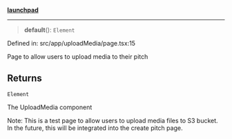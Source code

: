 [**launchpad**](index.md)

***

> **default**(): `Element`

Defined in: src/app/uploadMedia/page.tsx:15

Page to allow users to upload media to their pitch

## Returns

`Element`

The UploadMedia component

Note: This is a test page to allow users to upload media files to S3 bucket.
In the future, this will be integrated into the create pitch page.
